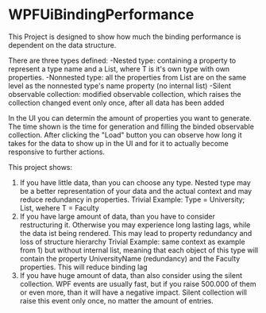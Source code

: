 # WPFUiBindingPerformance

This Project is designed to show how much the binding performance is dependent on the data structure.

There are three types defined:
  -Nested type: containing a property to represent a type name and a List<T>, where T is it's own type with own properties.
  -Nonnested type: all the properties from List<T> are on the same level as the nonnested type's name property (no internal list)
  -Silent observable collection: modified observable collection, which raises the collection changed event only once, after all data has been added

In the UI you can determin the amount of properties you want to generate. The time shown is the time for generation and filling the binded observable collection. After clicking the "Load" button you can observe how long it takes for the data to show up in the UI and for it to actually become responsive to further actions.

This project shows:
1) If you have little data, than you can choose any type. Nested type may be a better representation of your data and the actual context and may reduce redundancy in properties.
	Trivial Example: Type = University; List<T>, wehere T = Faculty
2) If you have large amount of data, than you have to consider restructuring it. Otherwise you may experience long lasting lags, while the data ist being rendered. This may lead to property redundancy and loss of structure hierarchy
	Trivial Example: same context as example from 1) but without internal list, meaning that each object of this type will contain the property UniversityName (redundancy) and the Faculty properties. This will reduce binding lag
3) If you have huge amount of data, than also consider using the silent collection. WPF events are usually fast, but if you raise 500.000 of them or even more, than it will have a negative impact. Silent collection will raise this event only once, no matter the amount of entries.
